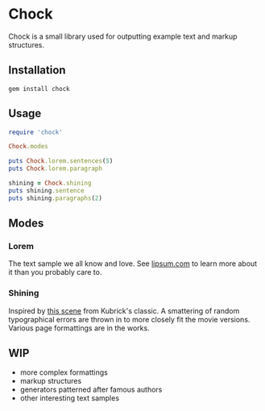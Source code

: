 # Chock

Chock is a small library used for outputting example text and markup structures.

## Installation

`gem install chock`

## Usage

```ruby
require 'chock'

Chock.modes

puts Chock.lorem.sentences(5)
puts Chock.lorem.paragraph

shining = Chock.shining
puts shining.sentence
puts shining.paragraphs(2)
```

## Modes

### Lorem

The text sample we all know and love. See [lipsum.com](http://www.lipsum.com/) to learn more about it than you probably care to.

### Shining

Inspired by [this scene](http://www.youtube.com/watch?v=NgMdz2fe0CY) from Kubrick's classic. A smattering of random typographical errors are thrown in to more closely fit the movie versions. Various page formattings are in the works.

## WIP

- more complex formattings
- markup structures
- generators patterned after famous authors
- other interesting text samples
